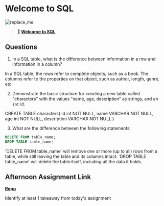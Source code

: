 # Welcome to SQL

![replace_me](https://codeworks.blob.core.windows.net/public/assets/img/illustrations/placeholder.svg)

> **📖 [Welcome to SQL](https://codeworksacademy.com/fs-student-guide/resources/wk11/01-MySQL-GettingStarted)**

## Questions

1. In a SQL table, what is the difference between information in a row and information in a column?

In a SQL table, the rows refer to complete objects, such as a book. The columns refer to the properties on that object, such as author, length, genre, etc.

2. Demonstrate the basic structure for creating a new table called "characters" with the values "name, age, description" as strings, and an `int` id.

CREATE TABLE characters(
  id int NOT NULL,
  name VARCHAR NOT NULL,
  age int NOT NULL,
  description VARCHAR NOT NULL
)

3. What are the difference between the following statements: 
```sql
DELETE FROM table_name;
DROP TABLE table_name;
```

'DELETE FROM table_name' will remove one or more (up to all) rows from a table, while still leaving the table and its columns intact.
'DROP TABLE table_name' will delete the table itself, including all the data it holds.

## Afternoon Assignment Link

**[Repo](https://github.com/ElizabethKeyes/<ASSIGNMENT_REPO>)**

Identify at least 1 takeaway from today's assignment
